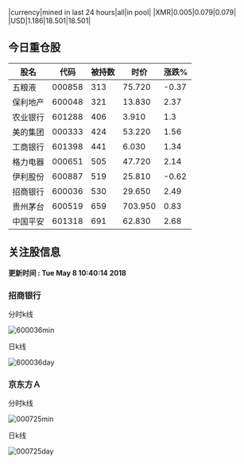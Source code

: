 |currency|mined in last 24 hours|all|in pool|
|XMR|0.005|0.079|0.079|
|USD|1.186|18.501|18.501|

## 今日重仓股 

|股名|代码|被持数|时价|涨跌%|
|---|---|---|---|---|
|五粮液|000858|313|75.720|-0.37|
|保利地产|600048|321|13.830|2.37|
|农业银行|601288|406|3.910|1.3|
|美的集团|000333|424|53.220|1.56|
|工商银行|601398|441|6.030|1.34|
|格力电器|000651|505|47.720|2.14|
|伊利股份|600887|519|25.810|-0.62|
|招商银行|600036|530|29.650|2.49|
|贵州茅台|600519|659|703.950|0.83|
|中国平安|601318|691|62.830|2.68|

## 关注股信息
**更新时间 : Tue May  8 10:40:14 2018**
### 招商银行 
分时k线

![600036min](http://image.sinajs.cn/newchart/min/n/sh600036.gif)

日k线

![600036day](http://image.sinajs.cn/newchart/daily/n/sh600036.gif)

### 京东方Ａ 
分时k线

![000725min](http://image.sinajs.cn/newchart/min/n/sz000725.gif)

日k线

![000725day](http://image.sinajs.cn/newchart/daily/n/sz000725.gif)
